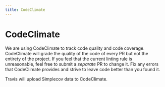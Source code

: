 ```yaml
---
title: CodeClimate
---
```


# CodeClimate

We are using CodeClimate to track code quality and code coverage. CodeClimate will grade the quality of the code of every PR but not the entirety of the project. If you feel that the current linting rule is unreasonable, feel free to submit a _separate_ PR to change it. Fix any errors that CodeClimate provides and strive to leave code better than you found it.

Travis will upload Simplecov data to CodeClimate.
